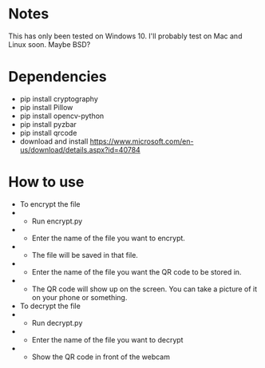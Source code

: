 # Notes
This has only been tested on Windows 10. I'll probably test on Mac and Linux soon. Maybe BSD?
# Dependencies
- pip install cryptography
- pip install Pillow
- pip install opencv-python
- pip install pyzbar
- pip install qrcode
- download and install https://www.microsoft.com/en-us/download/details.aspx?id=40784
# How to use
- To encrypt the file
- - Run encrypt.py
- - Enter the name of the file you want to encrypt.
- - The file will be saved in that file.
- - Enter the name of the file you want the QR code to be stored in.
- - The QR code will show up on the screen. You can take a picture of it on your phone or something.
- To decrypt the file
- - Run decrypt.py
- - Enter the name of the file you want to decrypt
- - Show the QR code in front of the webcam
